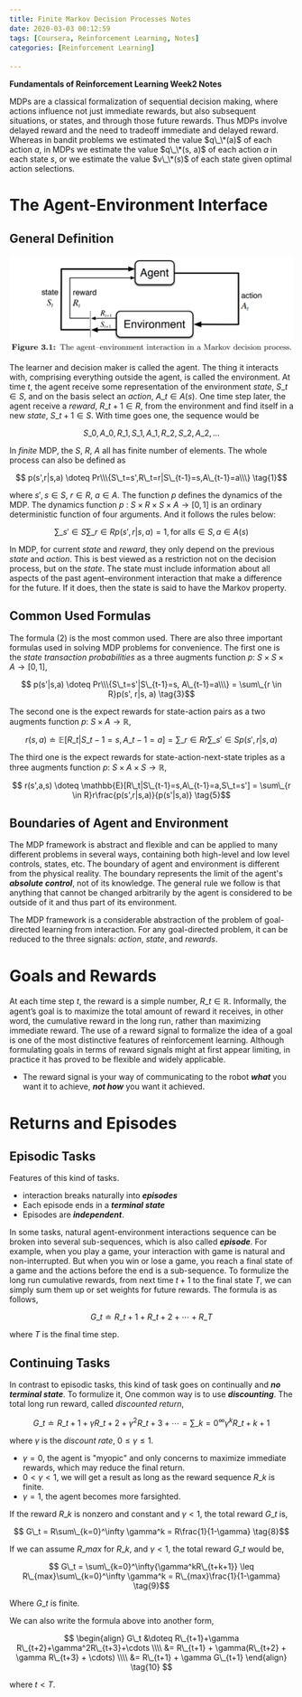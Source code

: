 ```yaml
---
title: Finite Markov Decision Processes Notes
date: 2020-03-03 00:12:59
tags: [Coursera, Reinforcement Learning, Notes]
categories: [Reinforcement Learning]

---
```


**Fundamentals of Reinforcement Learning Week2 Notes**

MDPs are a classical formalization of sequential decision making, where actions influence not just immediate rewards, but also subsequent situations, or states, and through those future rewards. Thus MDPs involve delayed reward and the need to tradeoff immediate and delayed reward. Whereas in bandit problems we estimated the value $q\_\*(a)$ of each action $a$, in MDPs we estimate the value $q\_\*(s, a)$ of each action $a$ in each state $s$, or we estimate the value $v\_\*(s)$ of each state given optimal action selections.

# The Agent-Environment Interface

## General Definition

![agent-environment](./Coursera-Reinforcement-Learning-Course1-Week2-Notes/agent-environment.png)

The learner and decision maker is called the agent. The thing it interacts with, comprising everything outside the agent, is called the environment. At time $t$, the agent receive some representation of the environment $state$, $S\_t \in S$, and on the basis select an $action$, $A\_t \in A(s)$. One time step later, the agent receive a $reward$, $R\_{t+1} \in R$, from the environment and find itself in a new $state$, $S\_{t+1} \in S$. With time goes one, the sequence would be

$$ S\_0, A\_0, R\_1, S\_1, A\_1, R\_2, S\_2, A\_2, \dots $$

In $finite$ MDP, the $S$, $R$, $A$ all has finite number of elements. The whole process can also be defined as

$$ p(s',r|s,a) \doteq Pr\\\{S\_t=s',R\_t=r|S\_{t-1}=s,A\_{t-1}=a\\\} \tag{1}$$

where $s', s \in S$, $r \in R$, $a \in A$. The function $p$ defines the dynamics of the MDP. The dynamics function $p$ : $S \times R \times S \times A \rightarrow [0, 1]$ is an ordinary deterministic function of four arguments. And it follows the rules below:

$$ \sum\_{s' \in S}\sum\_{r \in R}p(s',r|s,a)=1, \text{for all} s \in S, a \in A(s) \tag{2}$$

In MDP, for current $state$ and $reward$, they only depend on the previous $state$ and $action$.  This is best viewed as a restriction not on the decision process, but on the $state$. The state must include information about all aspects of the past agent–environment interaction that make a difference for the future. If it does, then the state is said to have the Markov property.

## Common Used Formulas

The formula (2) is the most common used. There are also three important formulas used in solving MDP problems for convenience. The first one is the *state transaction probabilities* as a three augments function $p$: $S \times S \times A \rightarrow [0,1]$,

$$ p(s'|s,a) \doteq Pr\\\{S\_t=s'|S\_{t-1}=s, A\_{t-1}=a\\\} = \sum\_{r \in R}p(s', r|s, a) \tag{3}$$

The second one is the expect rewards for state-action pairs as a two augments function $p$: $S \times A \rightarrow \mathbb{R}$,

$$ r(s,a) \doteq \mathbb{E}[R\_t|S\_{t-1}=s, A\_{t-1}=a] = \sum\_{r \in R}r\sum\_{s' \in S}p(s',r|s,a) \tag{4}$$

The third one is the expect rewards for state-action-next-state triples as a three augments function $p$: $S \times A \times S \rightarrow \mathbb{R}$,

$$ r(s',a,s) \doteq \mathbb{E}[R\_t|S\_{t-1}=s,A\_{t-1}=a,S\_t=s'] = \sum\_{r \in R}r\frac{p(s',r|s,a)}{p(s'|s,a)} \tag{5}$$

## Boundaries of Agent and Environment

The MDP framework is abstract and flexible and can be applied to many different problems in several ways, containing both high-level and low level controls, states, etc. The boundary of agent and environment is different from the physical reality. The boundary represents the limit of the agent's ***absolute control***, not of its knowledge. The general rule we follow is that anything that cannot be changed arbitrarily by the agent is considered to be outside of it and thus part of its environment.

The MDP framework is a considerable abstraction of the problem of goal-directed learning from interaction. For any goal-directed problem, it can be reduced to the three signals: $action$, $state$, and $rewards$.

# Goals and Rewards

At each time step $t$, the reward is a simple number, $R\_t \in \mathbb{R}$. Informally, the agent’s goal is to maximize the total amount of reward it receives, in other word, the cumulative reward in the long run, rather than maximizing immediate reward. The use of a reward signal to formalize the idea of a goal is one of the most distinctive features of reinforcement learning. Although formulating goals in terms of reward signals might at first appear limiting, in practice it has proved to be flexible and widely applicable.

- The reward signal is your way of communicating to the robot ***what*** you want it to achieve, ***not how*** you want it achieved.

# Returns and Episodes

## Episodic Tasks

Features of this kind of tasks.

- interaction breaks naturally into ***episodes***
- Each episode ends in a ***terminal state***
- Episodes are ***independent***.

In some tasks, natural agent-environment interactions sequence can be broken into several sub-sequences, which is also called ***episode***. For example, when you play a game, your interaction with game is natural and non-interrupted. But when you win or lose a game, you reach a final state of a game and the actions before the end is a sub-sequence. To formulize the long run cumulative rewards, from next time $t+1$ to the final state $T$, we can simply sum them up or set weights for future rewards. The formula is as follows,

$$ G\_t \doteq R\_{t+1} + R\_{t+2} + \cdots + R\_T \tag{6}$$

where $T$ is the final time step.

## Continuing Tasks

In contrast to episodic tasks, this kind of task goes on continually and ***no terminal state***. To formulize it, One common way is to use ***discounting***. The total long run reward, called *discounted return*,

$$ G\_t \doteq R\_{t+1}+\gamma R\_{t+2}+\gamma^2R\_{t+3}+\cdots = \sum\_{k=0}^\infty{\gamma^kR\_{t+k+1}} \tag{7}$$

where $\gamma$ is the *discount rate*, $0 \leq \gamma \leq 1$.

- $\gamma=0$, the agent is "myopic" and only concerns to maximize immediate rewards, which may reduce the final return.
- $0 < \gamma < 1$, we will get a result as long as the reward sequence $R\_k$ is finite.
- $\gamma=1$, the agent becomes more farsighted.

If the reward $R\_k$ is nonzero and constant and $\gamma < 1$, the total reward $G\_t$ is,

$$ G\_t = R\sum\_{k=0}^\infty \gamma^k = R\frac{1}{1-\gamma} \tag{8}$$

If we can assume $R\_{max}$ for $R\_k$, and $\gamma < 1$, the total reward $G\_t$ would be,

$$ G\_t = \sum\_{k=0}^\infty{\gamma^kR\_{t+k+1}} \leq R\_{max}\sum\_{k=0}^\infty \gamma^k = R\_{max}\frac{1}{1-\gamma} \tag{9}$$

Where $G\_t$ is finite.

We can also write the formula above into another form,

$$
\begin{align}
G\_t &\doteq R\_{t+1}+\gamma R\_{t+2}+\gamma^2R\_{t+3}+\cdots \\\\
&= R\_{t+1} + \gamma(R\_{t+2} + \gamma R\_{t+3} + \cdots) \\\\
&= R\_{t+1} + \gamma G\_{t+1}
\end{align}
\tag{10}
$$

where $t < T$.
